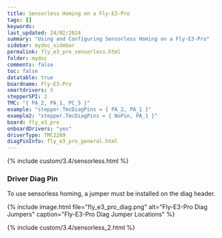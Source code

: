 ```yaml
---
title: Sensorless Homing on a Fly-E3-Pro
tags: []
keywords: 
last_updated: 24/02/2024
summary: "Using and Configuring Sensorless Homing on a Fly-E3-Pro"
sidebar: mydoc_sidebar
permalink: fly_e3_pro_sensorless.html
folder: mydoc
comments: false
toc: false
datatable: true
boardname: Fly-E3-Pro
smartdrivers: 5
stepperSPI: 2
TMC: "{ PA_2, PA_1, PC_5 }"
example: "stepper.TmcDiagPins = { PA_2, PA_1 }"
example2: "stepper.TmcDiagPins = { NoPin, PA_1 }"
board: fly_e3_pro
onboardDrivers: "yes"
driverType: TMC2209
diagPinInfo: fly_e3_pro_general.html
---
```


{% include custom/3.4/sensorless.html %}

### Driver Diag Pin

To use sensorless homing, a jumper must be installed on the diag header.

{% include image.html file="fly_e3_pro_diag.png" alt="Fly-E3-Pro Diag Jumpers" caption="Fly-E3-Pro Diag Jumper Locations" %}

{% include custom/3.4/sensorless_2.html %}
